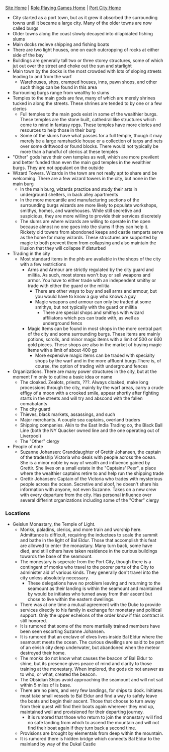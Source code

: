 [Site Home](../../../index) | [Role Playing Games Home](../../index) | [Port City Home](./index)

- City started as a port town, but as it grew it absorbed the surrounding towns until it became a large city. Many of the older towns are now called burgs
- Older towns along the coast slowly decayed into dilapidated fishing slums
- Main docks recieve shipping and fishing boats
- There are two light houses, one on each outcropping of rocks at either side of the bay
- Buildings are generally tall two or three storey structures, some of which jut out over the street and choke out the sun and starlight
- Main town by the docks is the most crowded with lots of sloping streets leading to and from the warf
  - Warehouses, shps, cramped houses, inns, pawn shops, and other such things can be found in this area
- Surrouning burgs range from wealthy to slums
- Temples to the main gods are few, many of which are merely shrines tucked in along the streets. These shrines are tended to by one or a few clerics
  - Full temples to the main gods exist in some of the wealthier burgs. These temples are the stone built, cathedral like structures which come to mind in fantasy rpgs. These temples have more clerics and resources to help those in their burg
  - Some of the slums have what passes for a full temple, though it may merely be a large ramshackle house or a collection of tarps and nets over some driftwood or found blocks. There would not typically be more than a handful of clerics at these temples
- "Other" gods have their own temples as well, which are more previlent and better funded than even the main god temples in the wealthier burgs. They are not oppulant on the outside
- Wizard Towers. Wizards in the town are not really apt to share and be welcoming. There are a few wizard towers in the city, but none in the main burg
  - In the main burg, wizards practice and study their arts in underground shelters, in back alley apartments
  - In the more mercantile and manufacturing sections of the surrounding burgs wizards are more likely to populate workshops, smithys, homes, and warehouses. While still secretive and suspicious, they are more willing to provide their services discretely
  - The slums are where wizards are willing to operate in the open because almost no one goes into the slums if they can help it. Rickety old towers from abondoned keeps and castle ramparts serve as the home for many wizards. These structures are supported by magic to both prevent them from collapsing and also maintain the illusion that they will collapse if disturbed
- Trading in the city
  - Most standard items in the phb are available in the shops of the city with a few restrictions
    - Arms and Armour are strictly regulated by the city guard and militia. As such, most stores won't buy or sell weapons and armor. You have to either trade with an independent smithy or trade with either the guard or the militia
      - There are other ways to buy and sell arms and armour, but you would have to know a guy who knows a guy
      - Magic weapons and armour can only be traded at some smithys, but not typically with the guard or militia
        - There are special shops and smithys with wizard affiliatons which pcs can trade with, as well as underground fencs
    - Magic Items can be found in most shops in the more central part of the city and some surrounding burgs. These items are mainly potions, scrolls, and minor magic items with a limit of 500 or 600 gold pieces. These shops are also in the market of buying magic items with a limit of about 400 gp
      - More expensive magic items can be traded with specialty shops by the warf and in the more affluent burgs.There is, of course, the option of trading with underground fences
- Organizations. There are many power structures in the city, but at the moment I'm only to outline a basic idea or name
    - The cloaked. Zealots, priests, ???. Always cloaked, make long processions through the city, mainly by the warf areas, carry a crude effigy of a moon with a crooked smile, appear shortly after fighting starts in the streets and will try and abscond with the fallen comabatants
    - The city guard
    - Thieves, black markets, assassings, and such
    - Major merchants. A couple sea captains, overland traders
    - Shipping companies. Akin to the East India Trading co, the Black Ball Line (both the NY Quacker owned line and the one operating out of Liverpool)
    - The "Other" clergy
- People of note
    - Suzanne Johansen: Granddaughter of Grettir Johansen, the captain of the tradeship Victoria who deals with people across the ocean. She is a minor noble by way of wealth and influence gained by Grettir. She lives on a small estate in the "Captains' Peer", a place where the wealthier captains retire to and help run the shipping trade
    - Grettir Johansen: Captain of the Victoria who trades with mysterious people across the ocean. Secretive and aloof, he doesn't share his information with anyone, not even Suzanne. Takes on a new crew with every departure from the city. Has personal influence over several differint organizations including some of the "Other" clergy

### Locations
- Geislun Monastary, the Temple of Light.
    - Monks, paladins, clerics, and more train and worship here. Admittance is difficult, requiring the inductees to scale the summit and bathe in the light of Bal Eldur. Those that accomplish this feat are allowed to enter the monastary. Many turn back, some have died, and still others have taken residence in the curious buildings towards the base of the seamount.
    - The monestary is seperate from the Port City, though there is a contingent of monks who travel to the poorer parts of the City to administer aid of various kinds. They generally don't travel into the city unless absolutely necessary.
        - These delegations have no problem leaving and returning to the seamount as their landing is within the seamount and maintained by would be initiates who turned away from their ascent but chose to live within the eastern dwellings.
    - There was at one time a mutual agreement with the Duke to provide services directly to his family in exchange for monetary and political support. Only the upper echelons of the order know if this contract is still honored.
    - It is rumored that some of the more martially trained members have been seen escorting Suzanne Johansen.
    - It is rumored that an enclave of elves lives inside Bal Eldur where the seamount meets the ocean. The curious dwellings are said to be part of an elvish city deep underwater, but abandoned when the meteor destroyed their home.
    - The monks do not know what causes the beacon of Bal Eldur to shine, but its presence gives peace of mind and clarity to those training at the monestary. When implored, the gods do not answer as to who, or what, created the beacon.
    - The Obsidian Ships avoid approaching the seamount and will not sail within 5 miles of is base.
    - There are no piers, and very few landings, for ships to dock. Initiates must take small vessels to Bal Eldur and find a way to safely leave the boats and begin their ascent. Those that choose to turn away from their quest will find their boats again wherever they end up, maintained well and provisioned for their departing journey.
        - It is rumored that those who return to join the monestary will find no safe landing from which to ascend the mountain and will not find their boat again if they turn back a second time.
    - Provisions are brought by elementals from deep within the mountain.
    - It is rumored there is hidden bridge which connects Bal Eldur to the mainland by way of the Dukal Castle